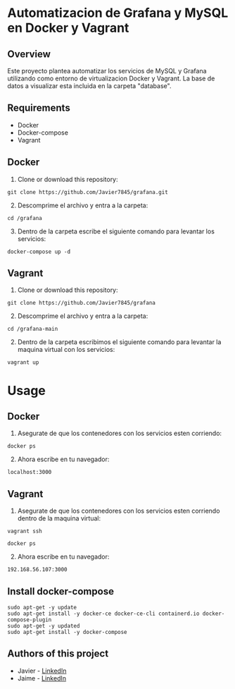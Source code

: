 # Automatizacion de Grafana y MySQL en Docker y Vagrant
## Overview
Este proyecto plantea automatizar los servicios de MySQL y Grafana utilizando como entorno de virtualizacion Docker y Vagrant. La base de datos a visualizar esta incluida en la carpeta "database".
## Requirements
- Docker
- Docker-compose
- Vagrant
## Docker
1. Clone or download this repository:
```
git clone https://github.com/Javier7845/grafana.git
```
2. Descomprime el archivo y entra a la carpeta:
```
cd /grafana
```
3. Dentro de la carpeta escribe el siguiente comando para levantar los servicios:
```
docker-compose up -d
```
## Vagrant
1. Clone or download this repository:
```
git clone https://github.com/Javier7845/grafana
```
2. Descomprime el archivo y entra a la carpeta:
```
cd /grafana-main
```
2. Dentro de la carpeta escribimos el siguiente comando para levantar la maquina virtual con los servicios:
```
vagrant up
```
# Usage
## Docker
1. Asegurate de que los contenedores con los servicios esten corriendo:
```
docker ps
```
2. Ahora escribe en tu navegador:
```
localhost:3000
```
## Vagrant
1. Asegurate de que los contenedores con los servicios esten corriendo dentro de la maquina virtual:
```
vagrant ssh
```
```
docker ps
```
2. Ahora escribe en tu navegador:
```
192.168.56.107:3000
```

## Install docker-compose
```
sudo apt-get -y update
sudo apt-get install -y docker-ce docker-ce-cli containerd.io docker-compose-plugin
sudo apt-get -y updated
sudo apt-get install -y docker-compose
```
## Authors of this project
- Javier - [LinkedIn](https://www.linkedin.com/in/javec/)
- Jaime - [LinkedIn](https://www.linkedin.com/in/jaime-astudillo-664754228/)
